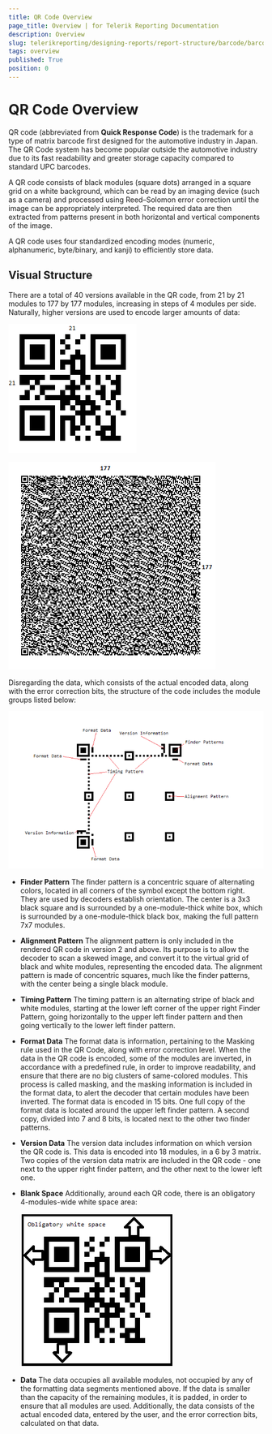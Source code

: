 ```yaml
---
title: QR Code Overview
page_title: Overview | for Telerik Reporting Documentation
description: Overview
slug: telerikreporting/designing-reports/report-structure/barcode/barcode-types/2d-barcodes/qr-code/overview
tags: overview
published: True
position: 0
---
```


# QR Code Overview



QR code (abbreviated from __Quick Response Code__) is the trademark for a type of matrix barcode         first designed for the automotive industry in Japan. The QR Code system has become popular outside the automotive industry due to its         fast readability and greater storage capacity compared to standard UPC barcodes.       

A QR code consists of black modules (square dots) arranged in a square grid on a white background, which can be read by an imaging device         (such as a camera) and processed using Reed–Solomon error correction until the image can be appropriately interpreted. The required data         are then extracted from patterns present in both horizontal and vertical components of the image.       

A QR code uses four standardized encoding modes (numeric, alphanumeric, byte/binary, and kanji) to efficiently store data.

## Visual Structure

There are a total of 40 versions available in the QR code, from 21 by 21 modules to 177 by 177 modules,           increasing in steps of 4 modules per side. Naturally, higher versions are used to encode larger amounts of data:           

  ![barcode-qrcode-version 1](images/Barcodes/barcode-qrcode-version1.png)  

  ![barcode-qrcode-version 40](images/Barcodes/barcode-qrcode-version40.png)

Disregarding the data, which consists of the actual encoded data, along with the error correction bits,           the structure of the code includes the module groups listed below:           

  ![barcode-qrcode-structure](images/Barcodes/barcode-qrcode-structure.png)

* __Finder Pattern__ The finder pattern is a concentric square of alternating colors, located in all corners of the symbol               except the bottom right. They are used by decoders establish orientation. The center is a 3x3 black square               and is surrounded by a one-module-thick white box, which is surrounded by a one-module-thick black box, making               the full pattern 7x7 modules.             

* __Alignment Pattern__ The alignment pattern is only included in the rendered QR code in version 2 and above. Its purpose is to               allow the decoder to scan a skewed image, and convert it to the virtual grid of black and white modules, representing               the encoded data. The alignment pattern is made of concentric squares, much like the finder patterns, with the center               being a single black module.             

* __Timing Pattern__ The timing pattern is an alternating stripe of black and white modules, starting at the lower left corner of the               upper right Finder Pattern, going horizontally to the upper left finder pattern and then going vertically to the lower               left finder pattern.             

* __Format Data__ The format data is information, pertaining to the Masking rule used in the QR Code, along with error correction level.               When the data in the QR code is encoded, some of the modules are inverted, in accordance with a predefined rule, in order               to improve readability, and ensure that there are no big clusters of same-colored modules. This process is called masking,               and the masking information is included in the format data, to alert the decoder that certain modules have been inverted.             The format data is encoded in 15 bits. One full copy of the format data is located around the upper left finder pattern.               A second copy, divided into 7 and 8 bits, is located next to the other two finder patterns.             

* __Version Data__ The version data includes information on which version the QR code is. This data is encoded into 18 modules,               in a 6 by 3 matrix. Two copies of the version data matrix are included in the QR code - one next to the upper right               finder pattern, and the other next to the lower left one.             

* __Blank Space__ Additionally, around each QR code, there is an obligatory 4-modules-wide white space area:   

  ![barcode-qrcode-blankspace](images/Barcodes/barcode-qrcode-blankspace.png)

* __Data__ The data occupies all available modules, not occupied by any of the formatting data segments mentioned above.               If the data is smaller than the capacity of the remaining modules, it is padded, in order to ensure that all modules are used.               Additionally, the data consists of the actual encoded data, entered by the user, and the error correction bits, calculated on               that data.

